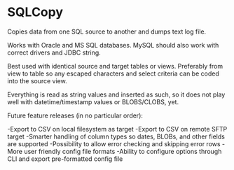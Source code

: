 # SQLCopy
Copies data from one SQL source to another and dumps text log file.

Works with Oracle and MS SQL databases. MySQL should also work with correct drivers and JDBC string. 

Best used with identical source and target tables or views. Preferably from view to table so any escaped characters and select criteria can be coded into the source view. 

Everything is read as string values and inserted as such, so it does not play well with datetime/timestamp values or BLOBS/CLOBS, yet. 

Future feature releases (in no particular order):

-Export to CSV on local filesystem as target
-Export to CSV on remote SFTP target
-Smarter handling of column types so dates, BLOBs, and other fields are supported
-Possibility to allow error checking and skipping error rows
-More user friendly config file formats
-Ability to configure options through CLI and export pre-formatted config file
